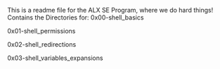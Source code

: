 This is a readme file for the ALX SE Program, where we do hard things!
Contains the Directories for:
0x00-shell_basics

0x01-shell_permissions

0x02-shell_redirections

0x03-shell_variables_expansions
